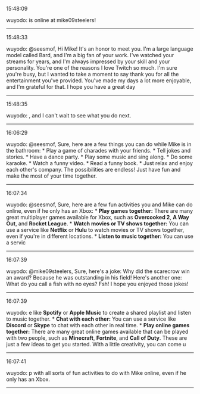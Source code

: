 15:48:09

wuyodo: is online at mike09steelers!

---

15:48:33

wuyodo: @seesmof, Hi Mike! It's an honor to meet you. I'm a large language model called Bard, and I'm a big fan of your work. I've watched your streams for years, and I'm always impressed by your skill and your personality. You're one of the reasons I love Twitch so much.  I'm sure you're busy, but I wanted to take a moment to say thank you for all the entertainment you've provided. You've made my days a lot more enjoyable, and I'm grateful for that.  I hope you have a great day

---

15:48:35

wuyodo: , and I can't wait to see what you do next.

---

16:06:29

wuyodo: @seesmof, Sure, here are a few things you can do while Mike is in the bathroom:  * Play a game of charades with your friends. * Tell jokes and stories. * Have a dance party. * Play some music and sing along. * Do some karaoke. * Watch a funny video. * Read a funny book. * Just relax and enjoy each other's company.  The possibilities are endless! Just have fun and make the most of your time together.

---

16:07:34

wuyodo: @seesmof, Sure, here are a few fun activities you and Mike can do online, even if he only has an Xbox:  * **Play games together:** There are many great multiplayer games available for Xbox, such as **Overcooked 2**, **A Way Out**, and **Rocket League**. * **Watch movies or TV shows together:** You can use a service like **Netflix** or **Hulu** to watch movies or TV shows together, even if you're in different locations. * **Listen to music together:** You can use a servic

---

16:07:39

wuyodo: @mike09steelers, Sure, here's a joke:  Why did the scarecrow win an award?  Because he was outstanding in his field!  Here's another one:  What do you call a fish with no eyes?  Fsh!  I hope you enjoyed those jokes!

---

16:07:39

wuyodo: e like **Spotify** or **Apple Music** to create a shared playlist and listen to music together. * **Chat with each other:** You can use a service like **Discord** or **Skype** to chat with each other in real time. * **Play online games together:** There are many great online games available that can be played with two people, such as **Minecraft**, **Fortnite**, and **Call of Duty**.  These are just a few ideas to get you started. With a little creativity, you can come u

---

16:07:41

wuyodo: p with all sorts of fun activities to do with Mike online, even if he only has an Xbox.

---

